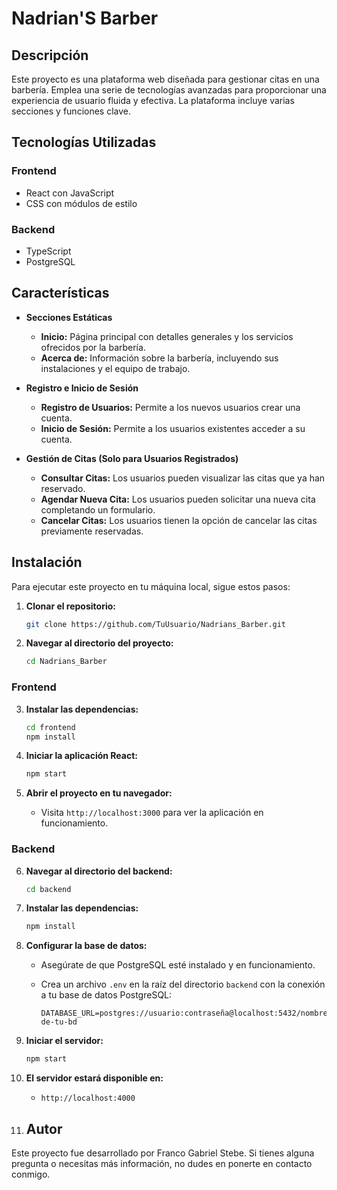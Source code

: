 # Nadrian'S Barber 

## Descripción

Este proyecto es una plataforma web diseñada para gestionar citas en una barbería. Emplea una serie de tecnologías avanzadas para proporcionar una experiencia de usuario fluida y efectiva. La plataforma incluye varias secciones y funciones clave.

## Tecnologías Utilizadas

### Frontend

- React con JavaScript
- CSS con módulos de estilo

### Backend

- TypeScript
- PostgreSQL

## Características

- **Secciones Estáticas**
  - **Inicio:** Página principal con detalles generales y los servicios ofrecidos por la barbería.
  - **Acerca de:** Información sobre la barbería, incluyendo sus instalaciones y el equipo de trabajo.

- **Registro e Inicio de Sesión**
  - **Registro de Usuarios:** Permite a los nuevos usuarios crear una cuenta.
  - **Inicio de Sesión:** Permite a los usuarios existentes acceder a su cuenta.

- **Gestión de Citas (Solo para Usuarios Registrados)**
  - **Consultar Citas:** Los usuarios pueden visualizar las citas que ya han reservado.
  - **Agendar Nueva Cita:** Los usuarios pueden solicitar una nueva cita completando un formulario.
  - **Cancelar Citas:** Los usuarios tienen la opción de cancelar las citas previamente reservadas.

## Instalación

Para ejecutar este proyecto en tu máquina local, sigue estos pasos:

1. **Clonar el repositorio:**

    ```bash
    git clone https://github.com/TuUsuario/Nadrians_Barber.git
    ```

2. **Navegar al directorio del proyecto:**

    ```bash
    cd Nadrians_Barber
    ```

### Frontend

3. **Instalar las dependencias:**

    ```bash
    cd frontend
    npm install
    ```

4. **Iniciar la aplicación React:**

    ```bash
    npm start
    ```

5. **Abrir el proyecto en tu navegador:**
   - Visita `http://localhost:3000` para ver la aplicación en funcionamiento.

### Backend

6. **Navegar al directorio del backend:**

    ```bash
    cd backend
    ```

7. **Instalar las dependencias:**

    ```bash
    npm install
    ```

8. **Configurar la base de datos:**
   - Asegúrate de que PostgreSQL esté instalado y en funcionamiento.
   - Crea un archivo `.env` en la raíz del directorio `backend` con la conexión a tu base de datos PostgreSQL:

     ```env
     DATABASE_URL=postgres://usuario:contraseña@localhost:5432/nombre-de-tu-bd
     ```

9. **Iniciar el servidor:**

    ```bash
    npm start
    ```

10. **El servidor estará disponible en:**
    - `http://localhost:4000`
   
11. ## Autor

Este proyecto fue desarrollado por Franco Gabriel Stebe. Si tienes alguna pregunta o necesitas más información, no dudes en ponerte en contacto conmigo.

